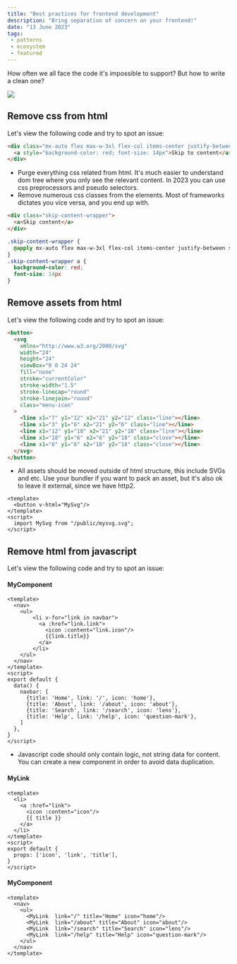 ```yaml
---
title: "Best practices for frontend development"
description: "Bring separation of concern on your frontend!"
date: "13 June 2023"
tags: 
 - patterns 
 - ecosystem
 - featured
---
```

How often we all face the code it's impossible to support? But how to write a clean one?

<img src="/posts/css-approach/who-wrote-that-code.png" style="max-height: 400px"/>


## Remove css from html
Let's view the following code and try to spot an issue:
```html
<div class="mx-auto flex max-w-3xl flex-col items-center justify-between sm:flex-row">
  <a style="background-color: red; font-size: 14px">Skip to content</a>
</div>
```
- Purge everything css related from html. It's much easier to understand dom tree where you only see the relevant content.
  In 2023 you can use css preprocessors and pseudo selectors.
- Remove numerous css classes from the elements. Most of frameworks dictates you vice versa, and you end up with.
```html
<div class="skip-content-wrapper">
  <a>Skip content</a>  
</div>
```
```css
.skip-content-wrapper {
  @apply mx-auto flex max-w-3xl flex-col items-center justify-between sm:flex-row
}
.skip-content-wrapper a {
  background-color: red;
  font-size: 14px
}
```
## Remove assets from html
Let's view the following code and try to spot an issue:
```html
<button>
  <svg
    xmlns="http://www.w3.org/2000/svg"
    width="24"
    height="24"
    viewBox="0 0 24 24"
    fill="none"
    stroke="currentColor"
    stroke-width="1.5"
    stroke-linecap="round"
    stroke-linejoin="round"
    class="menu-icon"
  >
    <line x1="7" y1="12" x2="21" y2="12" class="line"></line>
    <line x1="3" y1="6" x2="21" y2="6" class="line"></line>
    <line x1="12" y1="18" x2="21" y2="18" class="line"></line>
    <line x1="18" y1="6" x2="6" y2="18" class="close"></line>
    <line x1="6" y1="6" x2="18" y2="18" class="close"></line>
  </svg>
</button>
```
- All assets should be moved outside of html structure, this include SVGs and etc. Use your bundler if you want to pack an asset, but it's also ok to leave it external, since we have http2.
```vue
<template>
  <button v-html="MySvg"/>
</template>
<script>
  import MySvg from "/public/mysvg.svg";
</script>
```
## Remove html from javascript
Let's view the following code and try to spot an issue:
#### MyComponent
```vue
<template>
  <nav>
    <ul>
        <li v-for="link in navbar">
          <a :href="link.link">
            <icon :content="link.icon"/>
            {{link.title}}
          </a>
        </li>
    </ul>
  </nav>
</template>
<script>
export default {
  data() {
    navbar: [
      {title: 'Home', link: '/', icon: 'home'},
      {title: 'About', link: '/about', icon: 'about'},
      {title: 'Search', link: '/search', icon: 'lens'},
      {title: 'Help', link: '/help', icon: 'question-mark'},
    ]
  },
}
</script>
```
- Javascript code should only contain logic, not string data for content. You can create a new component in order to avoid data duplication.

#### MyLink
```vue
<template>
  <li>
    <a :href="link">
      <icon :content="icon"/>
      {{ title }}
    </a>
  </li>
</template>
<script>
export default {
  props: ['icon', 'link', 'title'],
}
</script>
```
#### MyComponent
```vue
<template>
  <nav>
    <ul>
      <MyLink  link="/" title="Home" icon="home"/>
      <MyLink  link="/about" title="About" icon="about"/>
      <MyLink  link="/search" title="Search" icon="lens"/>
      <MyLink  link="/help" title="Help" icon="question-mark"/>
    </ul>
  </nav>
</template>
```

